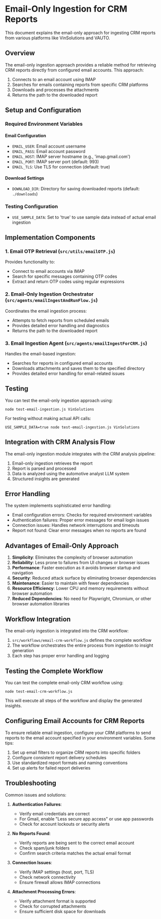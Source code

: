 # Email-Only Ingestion for CRM Reports

This document explains the email-only approach for ingesting CRM reports from various platforms like VinSolutions and VAUTO.

## Overview

The email-only ingestion approach provides a reliable method for retrieving CRM reports directly from configured email accounts. This approach:

1. Connects to an email account using IMAP
2. Searches for emails containing reports from specific CRM platforms
3. Downloads and processes the attachments
4. Returns the path to the downloaded report

## Setup and Configuration

### Required Environment Variables

#### Email Configuration
- `EMAIL_USER`: Email account username
- `EMAIL_PASS`: Email account password
- `EMAIL_HOST`: IMAP server hostname (e.g., 'imap.gmail.com')
- `EMAIL_PORT`: IMAP server port (default: 993)
- `EMAIL_TLS`: Use TLS for connection (default: true)

#### Download Settings
- `DOWNLOAD_DIR`: Directory for saving downloaded reports (default: `./downloads`)

### Testing Configuration
- `USE_SAMPLE_DATA`: Set to 'true' to use sample data instead of actual email ingestion

## Implementation Components

### 1. Email OTP Retrieval (`src/utils/emailOTP.js`)

Provides functionality to:
- Connect to email accounts via IMAP
- Search for specific messages containing OTP codes
- Extract and return OTP codes using regular expressions

### 2. Email-Only Ingestion Orchestrator (`src/agents/emailIngestAndRunFlow.js`)

Coordinates the email ingestion process:
- Attempts to fetch reports from scheduled emails
- Provides detailed error handling and diagnostics
- Returns the path to the downloaded report

### 3. Email Ingestion Agent (`src/agents/emailIngestForCRM.js`)

Handles the email-based ingestion:
- Searches for reports in configured email accounts
- Downloads attachments and saves them to the specified directory
- Provides detailed error handling for email-related issues

## Testing

You can test the email-only ingestion approach using:

```
node test-email-ingestion.js VinSolutions
```

For testing without making actual API calls:

```
USE_SAMPLE_DATA=true node test-email-ingestion.js VinSolutions
```

## Integration with CRM Analysis Flow

The email-only ingestion module integrates with the CRM analysis pipeline:

1. Email-only ingestion retrieves the report
2. Report is parsed and processed
3. Data is analyzed using the automotive analyst LLM system
4. Structured insights are generated

## Error Handling

The system implements sophisticated error handling:

- Email configuration errors: Checks for required environment variables
- Authentication failures: Proper error messages for email login issues
- Connection issues: Handles network interruptions and timeouts
- Report not found: Clear error messages when no reports are found

## Advantages of Email-Only Approach

1. **Simplicity**: Eliminates the complexity of browser automation
2. **Reliability**: Less prone to failures from UI changes or browser issues
3. **Performance**: Faster execution as it avoids browser startup and navigation
4. **Security**: Reduced attack surface by eliminating browser dependencies
5. **Maintenance**: Easier to maintain with fewer dependencies
6. **Resource Efficiency**: Lower CPU and memory requirements without browser automation
7. **Reduced Dependencies**: No need for Playwright, Chromium, or other browser automation libraries

## Workflow Integration

The email-only ingestion is integrated into the CRM workflow:

1. `src/workflows/email-crm-workflow.js` defines the complete workflow
2. The workflow orchestrates the entire process from ingestion to insight generation
3. Each step has proper error handling and logging

## Testing the Complete Workflow

You can test the complete email-only CRM workflow using:

```
node test-email-crm-workflow.js
```

This will execute all steps of the workflow and display the generated insights.

## Configuring Email Accounts for CRM Reports

To ensure reliable email ingestion, configure your CRM platforms to send reports to the email account specified in your environment variables. Some tips:

1. Set up email filters to organize CRM reports into specific folders
2. Configure consistent report delivery schedules
3. Use standardized report formats and naming conventions
4. Set up alerts for failed report deliveries

## Troubleshooting

Common issues and solutions:

1. **Authentication Failures**:
   - Verify email credentials are correct
   - For Gmail, enable "Less secure app access" or use app passwords
   - Check for account lockouts or security alerts

2. **No Reports Found**:
   - Verify reports are being sent to the correct email account
   - Check spam/junk folders
   - Confirm search criteria matches the actual email format

3. **Connection Issues**:
   - Verify IMAP settings (host, port, TLS)
   - Check network connectivity
   - Ensure firewall allows IMAP connections

4. **Attachment Processing Errors**:
   - Verify attachment format is supported
   - Check for corrupted attachments
   - Ensure sufficient disk space for downloads
